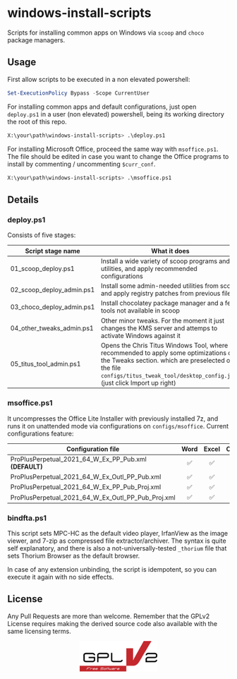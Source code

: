 # windows-install-scripts
Scripts for installing common apps on Windows via `scoop` and `choco` package managers.

## Usage
First allow scripts to be executed in a non elevated powershell:
```powershell
Set-ExecutionPolicy Bypass -Scope CurrentUser
```

For installing common apps and default configurations, just open `deploy.ps1` in a user (non elevated) powershell, being its working directory the root of this repo.
```bash
X:\your\path\windows-install-scripts> .\deploy.ps1
```

For installing Microsoft Office, proceed the same way with `msoffice.ps1`. The file should be edited in case you want to change the Office programs to install by commenting / uncommenting `$curr_conf`.
```bash
X:\your\path\windows-install-scripts> .\msoffice.ps1
```

## Details
### deploy.ps1
Consists of five stages:

| Script stage name  | What it does |
| ------------- | ------------- |
| 01_scoop_deploy.ps1  | Install a wide variety of scoop programs and utilities, and apply recommended configurations  |
| 02_scoop_deploy_admin.ps1  | Install some admin-needed utilities from scoop, and apply registry patches from previous file  |
| 03_choco_deploy_admin.ps1  | Install chocolatey package manager and a few tools not available in scoop  |
| 04_other_tweaks_admin.ps1  | Other minor tweaks. For the moment it just changes the KMS server and attemps to activate Windows against it  |
| 05_titus_tool_admin.ps1  | Opens the Chris Titus Windows Tool, where it is recommended to apply some optimizations on the Tweaks section. which are preselected on the file `configs/titus_tweak_tool/desktop_config.json` (just click Import up right) |

### msoffice.ps1
It uncompresses the Office Lite Installer with previously installed 7z, and runs it on unattended mode via configurations on `configs/msoffice`. Current configurations feature:

| Configuration file                                     | Word | Excel | Outlook | PowerPoint | Publisher | Project |
| ------------------------------------------------------ | :--: | :---: | :-----: | :--------: | :-------: | :-----: |
| ProPlusPerpetual_2021_64_W_Ex_PP_Pub.xml **(DEFAULT)** | ✅   |  ✅  |   ❌   |     ✅     |    ✅    |   ❌    |
| ProPlusPerpetual_2021_64_W_Ex_Outl_PP_Pub.xml          | ✅   |  ✅  |   ✅   |     ✅     |    ✅    |   ❌    |
| ProPlusPerpetual_2021_64_W_Ex_PP_Pub_Proj.xml          | ✅   |  ✅  |   ❌   |     ✅     |    ✅    |   ✅    |
| ProPlusPerpetual_2021_64_W_Ex_Outl_PP_Pub_Proj.xml     | ✅   |  ✅  |   ✅   |     ✅     |    ✅    |   ✅    |

### bindfta.ps1
This script sets MPC-HC as the default video player, IrfanView as the image viewer, and 7-zip as compressed file extractor/archiver.
The syntax is quite self explanatory, and there is also a not-universally-tested `_thorium` file that sets Thorium Browser as the default browser.

In case of any extension unbinding, the script is idempotent, so you can execute it again with no side effects.

## License
Any Pull Requests are more than welcome. Remember that the GPLv2 License requires making the derived source code also available with the same licensing terms.
<p align="center"><a href="https://www.gnu.org/licenses/old-licenses/gpl-2.0.html" target="_blank"><img src="https://raw.githubusercontent.com/forcegk/windows-install-scripts/master/misc/gplv2_badge.svg" width="35%"></a></p>

